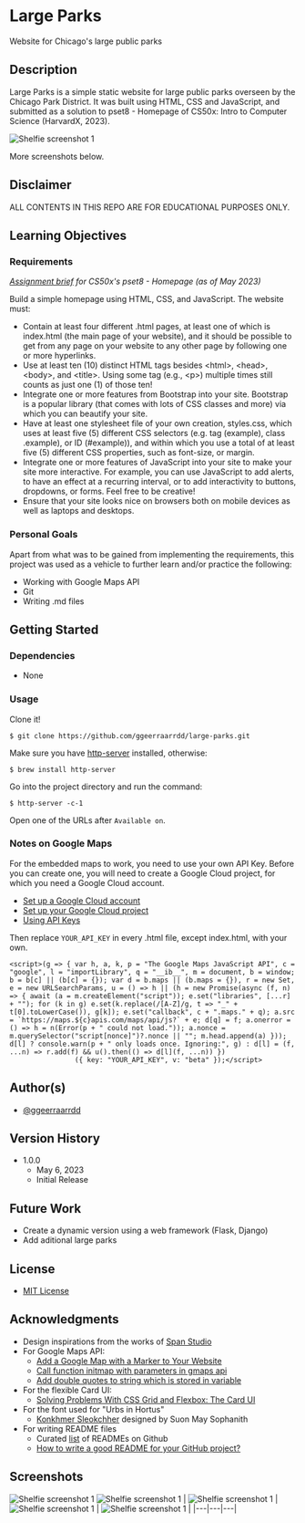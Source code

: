 # Large Parks
Website for Chicago's large public parks

## Description
Large Parks is a simple static website for large public parks overseen by the Chicago Park District. It was built using HTML, CSS and JavaScript, and submitted as a solution to pset8 - Homepage of CS50x: Intro to Computer Science (HarvardX, 2023).

<picture><img alt="Shelfie screenshot 1" src="images/large-parks_1.png?raw=true"></picture>

More screenshots below.

## Disclaimer
ALL CONTENTS IN THIS REPO ARE FOR EDUCATIONAL PURPOSES ONLY.

## Learning Objectives

### Requirements
_[Assignment brief](https://cs50.harvard.edu/x/2023/psets/8/homepage/) for CS50x's pset8 - Homepage (as of May 2023)_

Build a simple homepage using HTML, CSS, and JavaScript. The website must:
* Contain at least four different .html pages, at least one of which is index.html \(the main page of your website\), and it should be possible to get from any page on your website to any other page by following one or more hyperlinks.
* Use at least ten \(10\) distinct HTML tags besides \<html\>, \<head\>, \<body\>, and \<title\>. Using some tag \(e.g., \<p\>\) multiple times still counts as just one \(1\) of those ten!
* Integrate one or more features from Bootstrap into your site. Bootstrap is a popular library \(that comes with lots of CSS classes and more\) via which you can beautify your site.
* Have at least one stylesheet file of your own creation, styles.css, which uses at least five (5) different CSS selectors \(e.g. tag \(example\), class \.example\), or ID \(\#example\)\), and within which you use a total of at least five \(5\) different CSS properties, such as font-size, or margin.
* Integrate one or more features of JavaScript into your site to make your site more interactive. For example, you can use JavaScript to add alerts, to have an effect at a recurring interval, or to add interactivity to buttons, dropdowns, or forms. Feel free to be creative!
* Ensure that your site looks nice on browsers both on mobile devices as well as laptops and desktops.

### Personal Goals
Apart from what was to be gained from implementing the requirements, this project was used as a vehicle to further learn and/or practice the following:

* Working with Google Maps API
* Git
* Writing .md files

## Getting Started

### Dependencies

* None

### Usage

Clone it!
```
$ git clone https://github.com/ggeerraarrdd/large-parks.git
```

Make sure you have [http-server](https://formulae.brew.sh/formula/http-server) installed, otherwise:
```
$ brew install http-server
```

Go into the project directory and run the command:
```
$ http-server -c-1
```

Open one of the URLs after `Available on`.

### Notes on Google Maps
For the embedded maps to work, you need to use your own API Key. Before you can create one, you will need to create a Google Cloud project, for which you need a Google Cloud account.
* [Set up a Google Cloud account](https://cloud.google.com)
* [Set up your Google Cloud project](https://developers.google.com/maps/documentation/javascript/cloud-setup)
* [Using API Keys](https://developers.google.com/maps/documentation/javascript/get-api-key)

Then replace `YOUR_API_KEY` in every .html file, except index.html, with your own.

```
<script>(g => { var h, a, k, p = "The Google Maps JavaScript API", c = "google", l = "importLibrary", q = "__ib__", m = document, b = window; b = b[c] || (b[c] = {}); var d = b.maps || (b.maps = {}), r = new Set, e = new URLSearchParams, u = () => h || (h = new Promise(async (f, n) => { await (a = m.createElement("script")); e.set("libraries", [...r] + ""); for (k in g) e.set(k.replace(/[A-Z]/g, t => "_" + t[0].toLowerCase()), g[k]); e.set("callback", c + ".maps." + q); a.src = `https://maps.${c}apis.com/maps/api/js?` + e; d[q] = f; a.onerror = () => h = n(Error(p + " could not load.")); a.nonce = m.querySelector("script[nonce]")?.nonce || ""; m.head.append(a) })); d[l] ? console.warn(p + " only loads once. Ignoring:", g) : d[l] = (f, ...n) => r.add(f) && u().then(() => d[l](f, ...n)) })
                ({ key: "YOUR_API_KEY", v: "beta" });</script>
```

## Author(s)
* [@ggeerraarrdd](https://github.com/ggeerraarrdd/)

## Version History
* 1.0.0
    * May 6, 2023
    * Initial Release

## Future Work
* Create a dynamic version using a web framework (Flask, Django)
* Add aditional large parks

## License
* [MIT License](https://github.com/ggeerraarrdd/large-parks/blob/main/LICENSE)

## Acknowledgments
* Design inspirations from the works of [Span Studio](https://span.studio/)
* For Google Maps API:
   * [Add a Google Map with a Marker to Your Website](https://developers.google.com/maps/documentation/javascript/adding-a-google-map)
   * [Call function initmap with parameters in gmaps api](https://stackoverflow.com/questions/47104164/call-function-initmap-with-parameters-in-gmaps-api)
   * [Add double quotes to string which is stored in variable](https://stackoverflow.com/questions/44795264/add-double-quotes-to-string-which-is-stored-in-variable)
* For the flexible Card UI:
   * [Solving Problems With CSS Grid and Flexbox: The Card UI](https://webdesign.tutsplus.com/tutorials/solving-problems-with-css-grid-and-flexbox-the-card-ui--cms-27468)
* For the font used for "Urbs in Hortus"
   * [Konkhmer Sleokchher](https://fonts.google.com/specimen/Konkhmer+Sleokchher) designed by Suon May Sophanith
* For writing README files
   * Curated [list](https://github.com/matiassingers/awesome-readme) of READMEs on Github
   * [How to write a good README for your GitHub project?](https://bulldogjob.com/readme/how-to-write-a-good-readme-for-your-github-project)

## Screenshots
<picture><img alt="Shelfie screenshot 1" src="images/large-parks_2.png?raw=true"></picture>
<picture><img alt="Shelfie screenshot 1" src="images/large-parks_3.png?raw=true"></picture>
| <picture><img alt="Shelfie screenshot 1" src="images/large-parks_4.png?raw=true"></picture>  | <picture><img alt="Shelfie screenshot 1" src="images/large-parks_5.png?raw=true"></picture>  | <picture><img alt="Shelfie screenshot 1" src="images/large-parks_6.png?raw=true"></picture>  |
|---|---|---|







